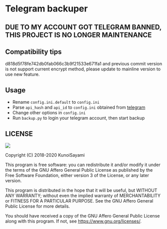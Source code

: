 # Telegram backuper

## DUE TO MY ACCOUNT GOT TELEGRAM BANNED, THIS PROJECT IS NO LONGER MAINTENANCE

## Compatibility tips

d818d5f78fe742db0fab066c3b9f21533e671fa1 and previous commit version is not support current encrypt method, please update to mainline version to use new feature.

## Usage

* Rename `config.ini.default` to `config.ini`
* Parse `api_hash` and `api_id` to `config.ini` obtained from [telegram](https://my.telegram.org/apps)
* Change other options in `config.ini`
* Run `backup.py` to login your telegram account, then start backup

## LICENSE

[![](https://www.gnu.org/graphics/agplv3-155x51.png)](https://www.gnu.org/licenses/agpl-3.0.txt)

Copyright (C) 2018-2020 KunoiSayami

This program is free software: you can redistribute it and/or modify it under the terms of the GNU Affero General Public License as published by the Free Software Foundation, either version 3 of the License, or any later version.

This program is distributed in the hope that it will be useful, but WITHOUT ANY WARRANTY; without even the implied warranty of MERCHANTABILITY or FITNESS FOR A PARTICULAR PURPOSE. See the GNU Affero General Public License for more details.

You should have received a copy of the GNU Affero General Public License along with this program. If not, see <https://www.gnu.org/licenses/>.
